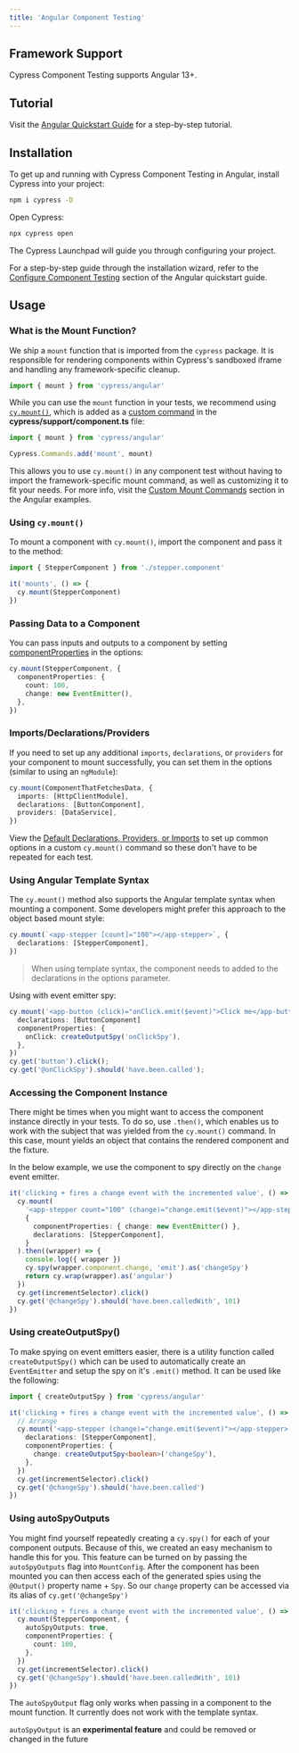 ```yaml
---
title: 'Angular Component Testing'
---
```


## Framework Support

Cypress Component Testing supports Angular 13+.

## Tutorial

Visit the
[Angular Quickstart Guide](/guides/component-testing/angular/quickstart) for a
step-by-step tutorial.

## Installation

To get up and running with Cypress Component Testing in Angular, install Cypress
into your project:

```bash
npm i cypress -D
```

Open Cypress:

```bash
npx cypress open
```

<DocsImage 
  src="/img/guides/component-testing/select-test-type.jpg" 
  caption="Choose Component Testing"> </DocsImage>

The Cypress Launchpad will guide you through configuring your project.

For a step-by-step guide through the installation wizard, refer to the
[Configure Component Testing](/guides/component-testing/angular/quickstart#Configuring-Component-Testing)
section of the Angular quickstart guide.

## Usage

### What is the Mount Function?

We ship a `mount` function that is imported from the `cypress` package. It is
responsible for rendering components within Cypress's sandboxed iframe and
handling any framework-specific cleanup.

```ts
import { mount } from 'cypress/angular'
```

While you can use the `mount` function in your tests, we recommend using
[`cy.mount()`](/api/commands/mount), which is added as a
[custom command](/api/cypress-api/custom-commands) in the
**cypress/support/component.ts** file:

<code-group>
<code-block label="cypress/support/component.ts" active>

```ts
import { mount } from 'cypress/angular'

Cypress.Commands.add('mount', mount)
```

</code-block>
</code-group>

This allows you to use `cy.mount()` in any component test without having to
import the framework-specific mount command, as well as customizing it to fit
your needs. For more info, visit the
[Custom Mount Commands](/guides/component-testing/angular/examples#Custom-Mount-Commands)
section in the Angular examples.

### Using `cy.mount()`

To mount a component with `cy.mount()`, import the component and pass it to the
method:

```ts
import { StepperComponent } from './stepper.component'

it('mounts', () => {
  cy.mount(StepperComponent)
})
```

### Passing Data to a Component

You can pass inputs and outputs to a component by setting
[componentProperties](/guides/component-testing/angular/api#ComponentProperties)
in the options:

```ts
cy.mount(StepperComponent, {
  componentProperties: {
    count: 100,
    change: new EventEmitter(),
  },
})
```

### Imports/Declarations/Providers

If you need to set up any additional `imports`, `declarations`, or `providers`
for your component to mount successfully, you can set them in the options
(similar to using an `ngModule`):

```ts
cy.mount(ComponentThatFetchesData, {
  imports: [HttpClientModule],
  declarations: [ButtonComponent],
  providers: [DataService],
})
```

View the
[Default Declarations, Providers, or Imports](/guides/component-testing/angular/examples#Default-Declarations-Providers-or-Imports)
to set up common options in a custom `cy.mount()` command so these don't have to
be repeated for each test.

### Using Angular Template Syntax

The `cy.mount()` method also supports the Angular template syntax when mounting
a component. Some developers might prefer this approach to the object based
mount style:

```ts
cy.mount(`<app-stepper [count]="100"></app-stepper>`, {
  declarations: [StepperComponent],
})
```

> When using template syntax, the component needs to added to the declarations
> in the options parameter.

Using with event emitter spy:

```ts
cy.mount('<app-button (click)="onClick.emit($event)">Click me</app-button>', {
  declarations: [ButtonComponent]
  componentProperties: {
    onClick: createOutputSpy('onClickSpy'),
  },
})
cy.get('button').click();
cy.get('@onClickSpy').should('have.been.called');
```

### Accessing the Component Instance

There might be times when you might want to access the component instance
directly in your tests. To do so, use `.then()`, which enables us to work with
the subject that was yielded from the `cy.mount()` command. In this case, mount
yields an object that contains the rendered component and the fixture.

In the below example, we use the component to spy directly on the `change` event
emitter.

```ts
it('clicking + fires a change event with the incremented value', () => {
  cy.mount(
    '<app-stepper count="100" (change)="change.emit($event)"></app-stepper>',
    {
      componentProperties: { change: new EventEmitter() },
      declarations: [StepperComponent],
    }
  ).then((wrapper) => {
    console.log({ wrapper })
    cy.spy(wrapper.component.change, 'emit').as('changeSpy')
    return cy.wrap(wrapper).as('angular')
  })
  cy.get(incrementSelector).click()
  cy.get('@changeSpy').should('have.been.calledWith', 101)
})
```

### Using createOutputSpy()

To make spying on event emitters easier, there is a utility function called
`createOutputSpy()` which can be used to automatically create an `EventEmitter`
and setup the spy on it's `.emit()` method. It can be used like the following:

```ts
import { createOutputSpy } from 'cypress/angular'

it('clicking + fires a change event with the incremented value', () => {
  // Arrange
  cy.mount('<app-stepper (change)="change.emit($event)"></app-stepper>', {
    declarations: [StepperComponent],
    componentProperties: {
      change: createOutputSpy<boolean>('changeSpy'),
    },
  })
  cy.get(incrementSelector).click()
  cy.get('@changeSpy').should('have.been.called')
})
```

### Using autoSpyOutputs

You might find yourself repeatedly creating a `cy.spy()` for each of your
component outputs. Because of this, we created an easy mechanism to handle this
for you. This feature can be turned on by passing the `autoSpyOutputs` flag into
`MountConfig`. After the component has been mounted you can then access each of
the generated spies using the `@Output()` property name + `Spy`. So our `change`
property can be accessed via its alias of `cy.get('@changeSpy')`

```ts
it('clicking + fires a change event with the incremented value', () => {
  cy.mount(StepperComponent, {
    autoSpyOutputs: true,
    componentProperties: {
      count: 100,
    },
  })
  cy.get(incrementSelector).click()
  cy.get('@changeSpy').should('have.been.calledWith', 101)
})
```

<Alert type="warning">

The `autoSpyOutput` flag only works when passing in a component to the mount
function. It currently does not work with the template syntax.

</Alert>

<Alert type="warning">

`autoSpyOutput` is an **experimental feature** and could be removed or changed
in the future

</Alert>
